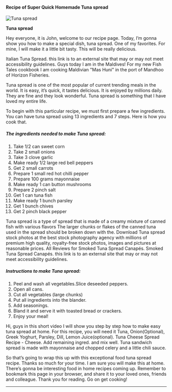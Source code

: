             

#### Recipe of Super Quick Homemade Tuna spread

![Tuna spread](https://img-global.cpcdn.com/recipes/67415866/751x532cq70/tuna-spread-recipe-main-photo.jpg)

**Tuna spread**

Hey everyone, it is John, welcome to our recipe page. Today, I’m gonna show you how to make a special dish, tuna spread. One of my favorites. For mine, I will make it a little bit tasty. This will be really delicious.

Italian Tuna Spread. this link is to an external site that may or may not meet accessibility guidelines. Guys today I am in the Maldives! For my new Fish Tales cookbook I am cooking Maldivian "Mas Huni" in the port of Mandhoo of Horizon Fisheries.

Tuna spread is one of the most popular of current trending meals in the world. It is easy, it’s quick, it tastes delicious. It is enjoyed by millions daily. They are fine and they look wonderful. Tuna spread is something that I have loved my entire life.

To begin with this particular recipe, we must first prepare a few ingredients. You can have tuna spread using 13 ingredients and 7 steps. Here is how you cook that.

##### The ingredients needed to make Tuna spread:

1.  Take 1/2 can sweet corn
2.  Take 2 small onions
3.  Take 3 clove garlic
4.  Make ready 1/2 large red bell peppers
5.  Get 2 small carrots
6.  Prepare 1 small red hot chilli pepper
7.  Prepare 100 grams mayonnaise
8.  Make ready 1 can button mushrooms
9.  Prepare 2 pinch salt
10.  Get 1 can tuna fish
11.  Make ready 1 bunch parsley
12.  Get 1 bunch chives
13.  Get 2 pinch black pepper

Tuna spread is a type of spread that is made of a creamy mixture of canned fish with various flavors The larger chunks or flakes of the canned tuna used in the spread should be broken down with the. Download Tuna spread stock photos at the best stock photography agency with millions of premium high quality, royalty-free stock photos, images and pictures at reasonable prices. All Reviews for Smoked Tuna Spread Canapés. Smoked Tuna Spread Canapés. this link is to an external site that may or may not meet accessibility guidelines.

##### Instructions to make Tuna spread:

1.  Peel and wash all vegetables.Slice deseeded peppers.
2.  Open all cans.
3.  Cut all vegetables (large chunks)
4.  Put all ingredients into the blander.
5.  Add seasonings.
6.  Bland it and serve it with toasted bread or crackers.
7.  Enjoy your meal!

Hi, guys in this short video I will show you step by step how to make easy tuna spread at home. For this recipe, you will need it Tuna, Onion(Optional), Greek Yoghurt, Parsley, Dill, Lemon Juice(optional). Tuna Cheese Spread Recipe - Cheese. Add remaining ingred. and mix well. Tuna sandwich spread is made with mayonnaise and chopped celery and a little chili sauce.

So that’s going to wrap this up with this exceptional food tuna spread recipe. Thanks so much for your time. I am sure you will make this at home. There’s gonna be interesting food in home recipes coming up. Remember to bookmark this page in your browser, and share it to your loved ones, friends and colleague. Thank you for reading. Go on get cooking!

* * *